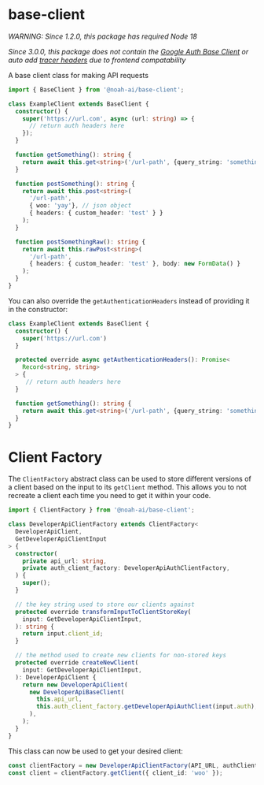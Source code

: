 # base-client

_WARNING: Since 1.2.0, this package has required Node 18_

_Since 3.0.0, this package does not contain the [Google Auth Base Client](https://github.com/noah-ai/requests/tree/main/package/google-auth-base-client) or auto add [tracer headers](https://github.com/noah-ai/requests/tree/main/package/tracer-request-headers) due to frontend compatability_

A base client class for making API requests

```ts
import { BaseClient } from '@noah-ai/base-client';

class ExampleClient extends BaseClient {
  constructor() {
    super('https://url.com', async (url: string) => {
      // return auth headers here
    });
  }

  function getSomething(): string {
    return await this.get<string>('/url-path', {query_string: 'something'});
  }

  function postSomething(): string {
    return await this.post<string>(
      '/url-path',
      { woo: 'yay'}, // json object
      { headers: { custom_header: 'test' } }
    );
  }

  function postSomethingRaw(): string {
    return await this.rawPost<string>(
      '/url-path',
      { headers: { custom_header: 'test' }, body: new FormData() }
    );
  }
}
```

You can also override the `getAuthenticationHeaders` instead of providing it in the constructor:

```ts
class ExampleClient extends BaseClient {
  constructor() {
    super('https://url.com')
  }

  protected override async getAuthenticationHeaders(): Promise<
    Record<string, string>
  > {
     // return auth headers here
  }

  function getSomething(): string {
    return await this.get<string>('/url-path', {query_string: 'something'});
  }
}
```

# Client Factory

The `ClientFactory` abstract class can be used to store different versions of a client based on the input to its `getClient` method. This allows you to not recreate a client each time you need to get it within your code.

```ts
import { ClientFactory } from '@noah-ai/base-client';

class DeveloperApiClientFactory extends ClientFactory<
  DeveloperApiClient,
  GetDeveloperApiClientInput
> {
  constructor(
    private api_url: string,
    private auth_client_factory: DeveloperApiAuthClientFactory,
  ) {
    super();
  }

  // the key string used to store our clients against
  protected override transformInputToClientStoreKey(
    input: GetDeveloperApiClientInput,
  ): string {
    return input.client_id;
  }

  // the method used to create new clients for non-stored keys
  protected override createNewClient(
    input: GetDeveloperApiClientInput,
  ): DeveloperApiClient {
    return new DeveloperApiClient(
      new DeveloperApiBaseClient(
        this.api_url,
        this.auth_client_factory.getDeveloperApiAuthClient(input.auth),
      ),
    );
  }
}
```

This class can now be used to get your desired client:

```ts
const clientFactory = new DeveloperApiClientFactory(API_URL, authClientFactory);
const client = clientFactory.getClient({ client_id: 'woo' });
```

